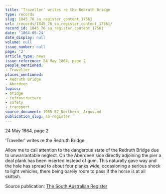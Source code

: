 ```yaml
---
title: ‘Traveller’ writes re the Redruth Bridge
type: records
slug: 1845_76_sa_register_content_17561
url: /records/1845_76_sa_register_content_17561/
record_id: 1845_76_sa_register_content_17561
date: '1864-05-24'
date_display: null
volume: null
issue_number: null
page: '2'
article_type: news
issue_reference: 24 May 1864, page 2
people_mentioned:
- Traveller
places_mentioned:
- Redruth Bridge
- Aberdeen
topics:
- bridge
- infrastructure
- safety
- transport
source_document: 1985-87_Northern__Argus.md
publication_slug: sa-register
---
```


24 May 1864, page 2

‘Traveller’ writes re the Redruth Bridge

Allow me to call attention to the dangerous state of the Redruth Bridge due to unwarrantable neglect.  On the Aberdeen side directly adjoining the pier a deal plank has been inserted instead of gum.  This naturally gave way and the hole has spread to about four planks wide, occasioning a serious shock to light vehicles, there being barely room to pass if the horse is at all skittish.


Source publication: [The South Australian Register](/publications/sa-register/)
